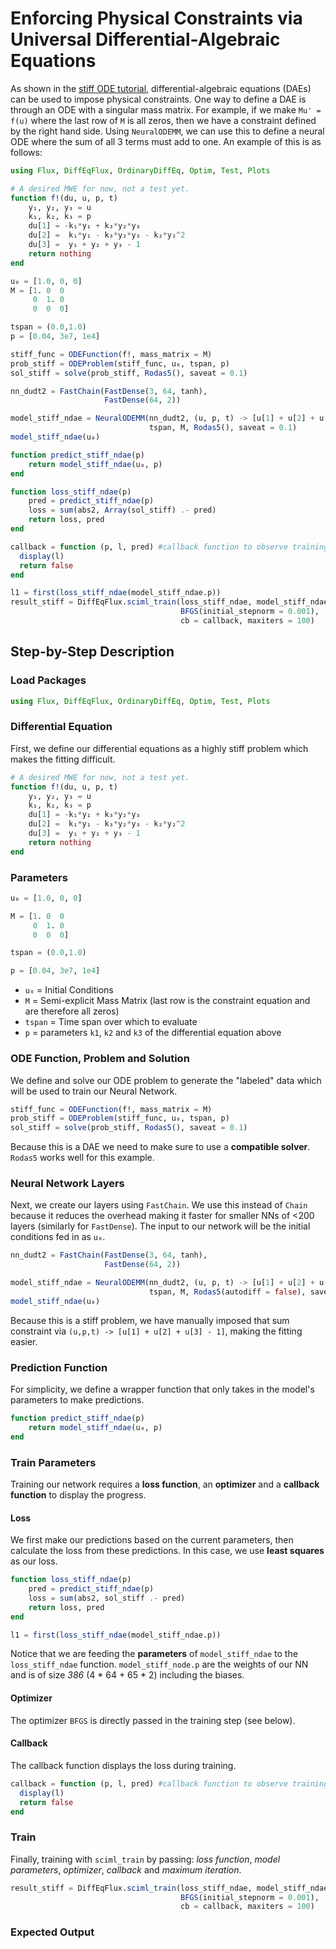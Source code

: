 # Enforcing Physical Constraints via Universal Differential-Algebraic Equations

As shown in the [stiff ODE tutorial](https://docs.juliadiffeq.org/latest/tutorials/advanced_ode_example/#Handling-Mass-Matrices-1),
differential-algebraic equations (DAEs) can be used to impose physical
constraints. One way to define a DAE is through an ODE with a singular mass
matrix. For example, if we make `Mu' = f(u)` where the last row of `M` is all
zeros, then we have a constraint defined by the right hand side. Using
`NeuralODEMM`, we can use this to define a neural ODE where the sum of all 3
terms must add to one. An example of this is as follows:

```julia
using Flux, DiffEqFlux, OrdinaryDiffEq, Optim, Test, Plots

# A desired MWE for now, not a test yet.
function f!(du, u, p, t)
    y₁, y₂, y₃ = u
    k₁, k₂, k₃ = p
    du[1] = -k₁*y₁ + k₃*y₂*y₃
    du[2] =  k₁*y₁ - k₃*y₂*y₃ - k₂*y₂^2
    du[3] =  y₁ + y₂ + y₃ - 1
    return nothing
end

u₀ = [1.0, 0, 0]
M = [1. 0  0
     0  1. 0
     0  0  0]

tspan = (0.0,1.0)
p = [0.04, 3e7, 1e4]

stiff_func = ODEFunction(f!, mass_matrix = M)
prob_stiff = ODEProblem(stiff_func, u₀, tspan, p)
sol_stiff = solve(prob_stiff, Rodas5(), saveat = 0.1)

nn_dudt2 = FastChain(FastDense(3, 64, tanh),
                     FastDense(64, 2))

model_stiff_ndae = NeuralODEMM(nn_dudt2, (u, p, t) -> [u[1] + u[2] + u[3] - 1],
                               tspan, M, Rodas5(), saveat = 0.1)
model_stiff_ndae(u₀)

function predict_stiff_ndae(p)
    return model_stiff_ndae(u₀, p)
end

function loss_stiff_ndae(p)
    pred = predict_stiff_ndae(p)
    loss = sum(abs2, Array(sol_stiff) .- pred)
    return loss, pred
end

callback = function (p, l, pred) #callback function to observe training
  display(l)
  return false
end

l1 = first(loss_stiff_ndae(model_stiff_ndae.p))
result_stiff = DiffEqFlux.sciml_train(loss_stiff_ndae, model_stiff_ndae.p,
                                      BFGS(initial_stepnorm = 0.001),
                                      cb = callback, maxiters = 100)
```


## Step-by-Step Description

### Load Packages

```julia
using Flux, DiffEqFlux, OrdinaryDiffEq, Optim, Test, Plots
```

### Differential Equation

First, we define our differential equations as a highly stiff problem which makes the
fitting difficult.

```Julia
# A desired MWE for now, not a test yet.
function f!(du, u, p, t)
    y₁, y₂, y₃ = u
    k₁, k₂, k₃ = p
    du[1] = -k₁*y₁ + k₃*y₂*y₃
    du[2] =  k₁*y₁ - k₃*y₂*y₃ - k₂*y₂^2
    du[3] =  y₁ + y₂ + y₃ - 1
    return nothing
end
```

### Parameters

```Julia
u₀ = [1.0, 0, 0]

M = [1. 0  0
     0  1. 0
     0  0  0]

tspan = (0.0,1.0)

p = [0.04, 3e7, 1e4]
```

- `u₀` = Initial Conditions
- `M` = Semi-explicit Mass Matrix (last row is the constraint equation and are therefore
all zeros)
- `tspan` = Time span over which to evaluate
- `p` = parameters `k1`, `k2` and `k3` of the differential equation above


### ODE Function, Problem and Solution

We define and solve our ODE problem to generate the "labeled" data which will be used to
train our Neural Network.

```Julia
stiff_func = ODEFunction(f!, mass_matrix = M)
prob_stiff = ODEProblem(stiff_func, u₀, tspan, p)
sol_stiff = solve(prob_stiff, Rodas5(), saveat = 0.1)
```

Because this is a DAE we need to make sure to use a **compatible solver**.
`Rodas5` works well for this example.

### Neural Network Layers

Next, we create our layers using `FastChain`. We use this instead of `Chain` because it
reduces the overhead making it faster for smaller NNs of <200 layers (similarly for
`FastDense`). The input to our network will be the initial conditions fed in as `u₀`.

```Julia
nn_dudt2 = FastChain(FastDense(3, 64, tanh),
                     FastDense(64, 2))

model_stiff_ndae = NeuralODEMM(nn_dudt2, (u, p, t) -> [u[1] + u[2] + u[3] - 1],
                               tspan, M, Rodas5(autodiff = false), saveat = 0.1)
model_stiff_ndae(u₀)
```

Because this is a stiff problem, we have manually imposed that sum constraint via
`(u,p,t) -> [u[1] + u[2] + u[3] - 1]`, making the fitting easier.

### Prediction Function

For simplicity, we define a wrapper function that only takes in the model's parameters
to make predictions.

```Julia
function predict_stiff_ndae(p)
    return model_stiff_ndae(u₀, p)
end
```

### Train Parameters

Training our network requires a **loss function**, an **optimizer** and a
**callback function** to display the progress.

#### Loss

We first make our predictions based on the current parameters, then calculate the loss
from these predictions. In this case, we use **least squares** as our loss.

```Julia
function loss_stiff_ndae(p)
    pred = predict_stiff_ndae(p)
    loss = sum(abs2, sol_stiff .- pred)
    return loss, pred
end

l1 = first(loss_stiff_ndae(model_stiff_ndae.p))
```

Notice that we are feeding the **parameters** of `model_stiff_ndae` to the `loss_stiff_ndae`
function. `model_stiff_node.p` are the weights of our NN and is of size *386*
(4 * 64 + 65 * 2) including the biases.

#### Optimizer

The optimizer `BFGS` is directly passed in the training step (see below).

#### Callback

The callback function displays the loss during training.

```Julia
callback = function (p, l, pred) #callback function to observe training
  display(l)
  return false
end
```

### Train

Finally, training with `sciml_train` by passing: *loss function*, *model parameters*,
*optimizer*, *callback* and *maximum iteration*.

```Julia
result_stiff = DiffEqFlux.sciml_train(loss_stiff_ndae, model_stiff_ndae.p,
                                      BFGS(initial_stepnorm = 0.001),
                                      cb = callback, maxiters = 100)
```

### Expected Output
